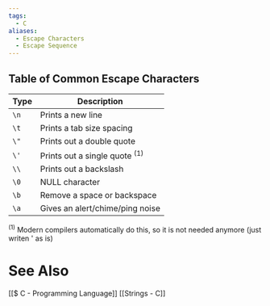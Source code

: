 ```yaml
---
tags:
  - C
aliases:
  - Escape Characters
  - Escape Sequence
---
```



## Table of Common Escape Characters

| Type | Description                              |
| ---- | ---------------------------------------- |
| `\n` | Prints a new line                        |
| `\t` | Prints a tab size spacing                |
| `\"` | Prints out a double quote                |
| `\'` | Prints out a single quote <sup>(1)</sup> |
| `\\` | Prints out a backslash                   |
| `\0` | NULL character                           |
| `\b` | Remove a space or backspace              |
| `\a` | Gives an alert/chime/ping noise          |
<sup>(1)</sup> Modern compilers automatically do this, so it is not needed anymore (just writen ' as is)

# See Also
[[$ C - Programming Language]]
[[Strings - C]]